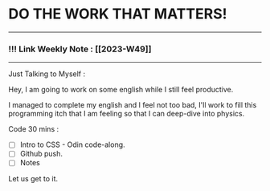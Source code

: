 
# DO THE WORK THAT MATTERS!

--- 
### !!! Link Weekly Note : [[2023-W49]]
---

Just Talking to Myself : 

Hey,  I am going to work on some english while I still feel productive. 

I managed to complete my english and I feel not too bad, I'll work to fill this programming itch that I am feeling so that I can deep-dive into physics.

Code 30 mins :
- [ ] Intro to CSS - Odin code-along.
- [ ] Github push. 
- [ ] Notes 

Let us get to it.





